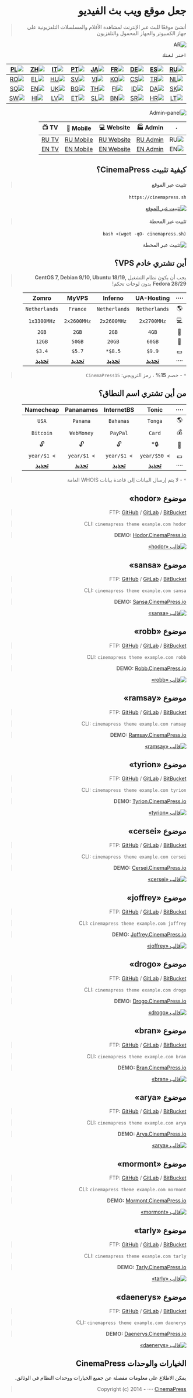 <div dir='rtl'>

# جعل موقع ويب بث الفيديو 

> أنشئ موقعًا للبث عبر الإنترنت لمشاهدة الأفلام والمسلسلات التلفزيونية على جهاز الكمبيوتر والجهاز المحمول والتلفزيون

![AR](https://raw.githubusercontent.com/CinemaPress/CinemaPress/master/themes/default/public/admin/images/min/locales/ar.svg?sanitize=true)

`اختر لغتك`

[![RU](https://raw.githubusercontent.com/CinemaPress/CinemaPress/master/themes/default/public/admin/images/min/locales/ru.svg?sanitize=true)](https://github.com/CinemaPress/CinemaPress/blob/master/doc/README.ru.md) | [![ES](https://raw.githubusercontent.com/CinemaPress/CinemaPress/master/themes/default/public/admin/images/min/locales/es.svg?sanitize=true)](https://github.com/CinemaPress/CinemaPress/blob/master/doc/README.es.md) | [![DE](https://raw.githubusercontent.com/CinemaPress/CinemaPress/master/themes/default/public/admin/images/min/locales/de.svg?sanitize=true)](https://github.com/CinemaPress/CinemaPress/blob/master/doc/README.de.md) | [![FR](https://raw.githubusercontent.com/CinemaPress/CinemaPress/master/themes/default/public/admin/images/min/locales/fr.svg?sanitize=true)](https://github.com/CinemaPress/CinemaPress/blob/master/doc/README.fr.md) | [![JA](https://raw.githubusercontent.com/CinemaPress/CinemaPress/master/themes/default/public/admin/images/min/locales/ja.svg?sanitize=true)](https://github.com/CinemaPress/CinemaPress/blob/master/doc/README.ja.md) | [![PT](https://raw.githubusercontent.com/CinemaPress/CinemaPress/master/themes/default/public/admin/images/min/locales/pt.svg?sanitize=true)](https://github.com/CinemaPress/CinemaPress/blob/master/doc/README.pt.md) | [![IT](https://raw.githubusercontent.com/CinemaPress/CinemaPress/master/themes/default/public/admin/images/min/locales/it.svg?sanitize=true)](https://github.com/CinemaPress/CinemaPress/blob/master/doc/README.it.md) | [![ZH](https://raw.githubusercontent.com/CinemaPress/CinemaPress/master/themes/default/public/admin/images/min/locales/zh.svg?sanitize=true)](https://github.com/CinemaPress/CinemaPress/blob/master/doc/README.zh.md) | [![PL](https://raw.githubusercontent.com/CinemaPress/CinemaPress/master/themes/default/public/admin/images/min/locales/pl.svg?sanitize=true)](https://github.com/CinemaPress/CinemaPress/blob/master/doc/README.pl.md)
:---: | :---: | :---: | :---: | :---: | :---: | :---: | :---: | :---:
[![NL](https://raw.githubusercontent.com/CinemaPress/CinemaPress/master/themes/default/public/admin/images/min/locales/nl.svg?sanitize=true)](https://github.com/CinemaPress/CinemaPress/blob/master/doc/README.nl.md) | [![TR](https://raw.githubusercontent.com/CinemaPress/CinemaPress/master/themes/default/public/admin/images/min/locales/tr.svg?sanitize=true)](https://github.com/CinemaPress/CinemaPress/blob/master/doc/README.tr.md) | [![CS](https://raw.githubusercontent.com/CinemaPress/CinemaPress/master/themes/default/public/admin/images/min/locales/cs.svg?sanitize=true)](https://github.com/CinemaPress/CinemaPress/blob/master/doc/README.cs.md) | [![KO](https://raw.githubusercontent.com/CinemaPress/CinemaPress/master/themes/default/public/admin/images/min/locales/ko.svg?sanitize=true)](https://github.com/CinemaPress/CinemaPress/blob/master/doc/README.ko.md) | [![VI](https://raw.githubusercontent.com/CinemaPress/CinemaPress/master/themes/default/public/admin/images/min/locales/vi.svg?sanitize=true)](https://github.com/CinemaPress/CinemaPress/blob/master/doc/README.vi.md) | [![SV](https://raw.githubusercontent.com/CinemaPress/CinemaPress/master/themes/default/public/admin/images/min/locales/sv.svg?sanitize=true)](https://github.com/CinemaPress/CinemaPress/blob/master/doc/README.sv.md) | [![HU](https://raw.githubusercontent.com/CinemaPress/CinemaPress/master/themes/default/public/admin/images/min/locales/hu.svg?sanitize=true)](https://github.com/CinemaPress/CinemaPress/blob/master/doc/README.hu.md) | [![EL](https://raw.githubusercontent.com/CinemaPress/CinemaPress/master/themes/default/public/admin/images/min/locales/el.svg?sanitize=true)](https://github.com/CinemaPress/CinemaPress/blob/master/doc/README.el.md) | [![RO](https://raw.githubusercontent.com/CinemaPress/CinemaPress/master/themes/default/public/admin/images/min/locales/ro.svg?sanitize=true)](https://github.com/CinemaPress/CinemaPress/blob/master/doc/README.ro.md)
[![SK](https://raw.githubusercontent.com/CinemaPress/CinemaPress/master/themes/default/public/admin/images/min/locales/sk.svg?sanitize=true)](https://github.com/CinemaPress/CinemaPress/blob/master/doc/README.sk.md) | [![DA](https://raw.githubusercontent.com/CinemaPress/CinemaPress/master/themes/default/public/admin/images/min/locales/da.svg?sanitize=true)](https://github.com/CinemaPress/CinemaPress/blob/master/doc/README.da.md) | [![ID](https://raw.githubusercontent.com/CinemaPress/CinemaPress/master/themes/default/public/admin/images/min/locales/id.svg?sanitize=true)](https://github.com/CinemaPress/CinemaPress/blob/master/doc/README.id.md) | [![FI](https://raw.githubusercontent.com/CinemaPress/CinemaPress/master/themes/default/public/admin/images/min/locales/fi.svg?sanitize=true)](https://github.com/CinemaPress/CinemaPress/blob/master/doc/README.fi.md) | [![TH](https://raw.githubusercontent.com/CinemaPress/CinemaPress/master/themes/default/public/admin/images/min/locales/th.svg?sanitize=true)](https://github.com/CinemaPress/CinemaPress/blob/master/doc/README.th.md) | [![BG](https://raw.githubusercontent.com/CinemaPress/CinemaPress/master/themes/default/public/admin/images/min/locales/bg.svg?sanitize=true)](https://github.com/CinemaPress/CinemaPress/blob/master/doc/README.bg.md) | [![UK](https://raw.githubusercontent.com/CinemaPress/CinemaPress/master/themes/default/public/admin/images/min/locales/uk.svg?sanitize=true)](https://github.com/CinemaPress/CinemaPress/blob/master/doc/README.uk.md) | [![EN](https://raw.githubusercontent.com/CinemaPress/CinemaPress/master/themes/default/public/admin/images/min/locales/en.svg?sanitize=true)](https://github.com/CinemaPress/CinemaPress/blob/master/doc/README.en.md) | [![SQ](https://raw.githubusercontent.com/CinemaPress/CinemaPress/master/themes/default/public/admin/images/min/locales/sq.svg?sanitize=true)](https://github.com/CinemaPress/CinemaPress/blob/master/doc/README.sq.md)
[![LT](https://raw.githubusercontent.com/CinemaPress/CinemaPress/master/themes/default/public/admin/images/min/locales/lt.svg?sanitize=true)](https://github.com/CinemaPress/CinemaPress/blob/master/doc/README.lt.md) | [![HR](https://raw.githubusercontent.com/CinemaPress/CinemaPress/master/themes/default/public/admin/images/min/locales/hr.svg?sanitize=true)](https://github.com/CinemaPress/CinemaPress/blob/master/doc/README.hr.md) | [![SR](https://raw.githubusercontent.com/CinemaPress/CinemaPress/master/themes/default/public/admin/images/min/locales/sr.svg?sanitize=true)](https://github.com/CinemaPress/CinemaPress/blob/master/doc/README.sr.md) | [![BN](https://raw.githubusercontent.com/CinemaPress/CinemaPress/master/themes/default/public/admin/images/min/locales/bn.svg?sanitize=true)](https://github.com/CinemaPress/CinemaPress/blob/master/doc/README.bn.md) | [![SL](https://raw.githubusercontent.com/CinemaPress/CinemaPress/master/themes/default/public/admin/images/min/locales/sl.svg?sanitize=true)](https://github.com/CinemaPress/CinemaPress/blob/master/doc/README.sl.md) | [![ET](https://raw.githubusercontent.com/CinemaPress/CinemaPress/master/themes/default/public/admin/images/min/locales/et.svg?sanitize=true)](https://github.com/CinemaPress/CinemaPress/blob/master/doc/README.et.md) | [![LV](https://raw.githubusercontent.com/CinemaPress/CinemaPress/master/themes/default/public/admin/images/min/locales/lv.svg?sanitize=true)](https://github.com/CinemaPress/CinemaPress/blob/master/doc/README.lv.md) | [![HI](https://raw.githubusercontent.com/CinemaPress/CinemaPress/master/themes/default/public/admin/images/min/locales/hi.svg?sanitize=true)](https://github.com/CinemaPress/CinemaPress/blob/master/doc/README.hi.md) | [![SW](https://raw.githubusercontent.com/CinemaPress/CinemaPress/master/themes/default/public/admin/images/min/locales/sw.svg?sanitize=true)](https://github.com/CinemaPress/CinemaPress/blob/master/doc/README.sw.md)

![Admin-panel](https://raw.githubusercontent.com/CinemaPress/CinemaPress/master/themes/default/public/admin/images/screenshot.png)

· | Admin :factory: | Website :computer: | Mobile :iphone: | TV :tv:
:---: | :---: | :---: | :---: | :---:
![RU](https://raw.githubusercontent.com/CinemaPress/CinemaPress/master/themes/default/public/admin/images/min/locales/ru.svg?sanitize=true)|[RU Admin](http://RU.CinemaPress.io/admin)|[RU Website](http://RU.CinemaPress.io)|[RU Mobile](http://RU.CinemaPress.io/mobile-version)|[RU TV](http://RU.CinemaPress.io/tv-version)
![EN](https://raw.githubusercontent.com/CinemaPress/CinemaPress/master/themes/default/public/admin/images/min/locales/en.svg?sanitize=true)|[EN Admin](http://EN.CinemaPress.io/admin)|[EN Website](http://EN.CinemaPress.io)|[EN Mobile](http://EN.CinemaPress.io/mobile-version)|[EN TV](http://EN.CinemaPress.io/tv-version)

## كيفية تثبيت CinemaPress؟ 

> ####  تثبيت عبر الموقع

`https://cinemapress.sh`

[![تثبيت عبر الموقع](https://raw.githubusercontent.com/CinemaPress/CinemaPress/master/themes/default/public/admin/images/min/web.png)](https://cinemapress.sh)

> #### تثبيت عبر المحطة

`bash <(wget -qO- cinemapress.sh)`

![تثبيت عبر المحطة](https://raw.githubusercontent.com/CinemaPress/CinemaPress/master/themes/default/public/admin/images/min/cli.png)

## أين تشتري خادم VPS؟

> يجب أن يكون نظام التشغيل **CentOS 7, Debian 9/10, Ubuntu 18/19, Fedora 28/29** بدون لوحات تحكم!

···· | UA-Hosting | Inferno | MyVPS | Zomro
:---: | :---: | :---: | :---: | :---:
:earth_americas: | `Netherlands` | `Netherlands` | `France` | `Netherlands`
:computer: | `2x2700MHz` | `2x2600MHz` | `2x2600MHz` | `1x3300MHz`
:rocket: | `4GB` | `2GB` | `2GB` | `2GB`
:floppy_disk: | `60GB` |  `20GB` | `50GB` | `12GB`
:dollar: | `$9.9` | `$8.5*` | `$5.7` | `$3.4`
···· | **[تحديد](https://cinemapress.io/ref/ua-hosting.html)** | **[تحديد](https://cinemapress.io/ref/inferno.html)** | **[تحديد](https://cinemapress.io/ref/myvps.html)** | **[تحديد](https://cinemapress.io/ref/zomro.html)**

> `*` - خصم **15%** ، رمز الترويجي: `CinemaPress15`

## من أين تشتري اسم النطاق؟

···· | Tonic | InternetBS | Pananames | Namecheap
:---: | :---: | :---: | :---: | :---:
:earth_americas: | `Tonga` | `Bahamas` | `Panama` | `USA`
:moneybag: | `Card` | `PayPal` | `WebMoney` | `Bitcoin`
:see_no_evil: | :lock:* | :unlock: | :unlock: | :unlock:
:dollar: | `> $50/year` | `> $1/year` | `> $1/year` | `> $1/year`
···· | **[تحديد](https://cinemapress.io/ref/tonic.html)** | **[تحديد](https://cinemapress.io/ref/internetbs.html)** | **[تحديد](https://cinemapress.io/ref/pananames.html)** | **[تحديد](https://cinemapress.io/ref/namecheap.html)**

> `*` - لا يتم إرسال البيانات إلى قاعدة بيانات WHOIS العامة

## موضوع «hodor»

> FTP: [GitHub](https://github.com/CinemaPress/Theme-Hodor/) / [GitLab](https://gitlab.com/CinemaPress/Theme-Hodor/) / [BitBucket](https://bitbucket.org/cinemapress/theme-hodor/)

> CLI: `cinemapress theme example.com hodor`

> **DEMO:** [Hodor.CinemaPress.io](https://Hodor.CinemaPress.io)

[![قالب «hodor»](https://raw.githubusercontent.com/CinemaPress/Theme-Hodor/master/screenshot.png)](https://Hodor.CinemaPress.io)

## موضوع «sansa»

> FTP: [GitHub](https://github.com/CinemaPress/Theme-Sansa/) / [GitLab](https://gitlab.com/CinemaPress/Theme-Sansa/) / [BitBucket](https://bitbucket.org/cinemapress/theme-sansa/)

> CLI: `cinemapress theme example.com sansa`

> **DEMO:** [Sansa.CinemaPress.io](https://Sansa.CinemaPress.io)

[![قالب «sansa»](https://raw.githubusercontent.com/CinemaPress/Theme-Sansa/master/screenshot.png)](https://Sansa.CinemaPress.io)

## موضوع «robb»

> FTP: [GitHub](https://github.com/CinemaPress/Theme-Robb/) / [GitLab](https://gitlab.com/CinemaPress/Theme-Robb/) / [BitBucket](https://bitbucket.org/cinemapress/theme-robb/)

> CLI: `cinemapress theme example.com robb`

> **DEMO:** [Robb.CinemaPress.io](https://Robb.CinemaPress.io)

[![قالب «robb»](https://raw.githubusercontent.com/CinemaPress/Theme-Robb/master/screenshot.png)](https://Robb.CinemaPress.io)

## موضوع «ramsay»

> FTP: [GitHub](https://github.com/CinemaPress/Theme-Ramsay/) / [GitLab](https://gitlab.com/CinemaPress/Theme-Ramsay/) / [BitBucket](https://bitbucket.org/cinemapress/theme-ramsay/)

> CLI: `cinemapress theme example.com ramsay`

> **DEMO:** [Ramsay.CinemaPress.io](https://Ramsay.CinemaPress.io)

[![قالب «ramsay»](https://raw.githubusercontent.com/CinemaPress/Theme-Ramsay/master/screenshot.png)](https://Ramsay.CinemaPress.io)

## موضوع «tyrion»

> FTP: [GitHub](https://github.com/CinemaPress/Theme-Tyrion/) / [GitLab](https://gitlab.com/CinemaPress/Theme-Tyrion/) / [BitBucket](https://bitbucket.org/cinemapress/theme-tyrion/)

> CLI: `cinemapress theme example.com tyrion`

> **DEMO:** [Tyrion.CinemaPress.io](https://Tyrion.CinemaPress.io)

[![قالب «tyrion»](https://raw.githubusercontent.com/CinemaPress/Theme-Tyrion/master/screenshot.png)](https://Tyrion.CinemaPress.io)

## موضوع «cersei»

> FTP: [GitHub](https://github.com/CinemaPress/Theme-Cersei/) / [GitLab](https://gitlab.com/CinemaPress/Theme-Cersei/) / [BitBucket](https://bitbucket.org/cinemapress/theme-cersei/)

> CLI: `cinemapress theme example.com cersei`

> **DEMO:** [Cersei.CinemaPress.io](https://Cersei.CinemaPress.io)

[![قالب «cersei»](https://raw.githubusercontent.com/CinemaPress/Theme-Cersei/master/screenshot.png)](https://Cersei.CinemaPress.io)

## موضوع «joffrey»

> FTP: [GitHub](https://github.com/CinemaPress/Theme-Joffrey/) / [GitLab](https://gitlab.com/CinemaPress/Theme-Joffrey/) / [BitBucket](https://bitbucket.org/cinemapress/theme-joffrey/)

> CLI: `cinemapress theme example.com joffrey`

> **DEMO:** [Joffrey.CinemaPress.io](https://Joffrey.CinemaPress.io)

[![قالب «joffrey»](https://raw.githubusercontent.com/CinemaPress/Theme-Joffrey/master/screenshot.png)](https://Joffrey.CinemaPress.io)

## موضوع «drogo»

> FTP: [GitHub](https://github.com/CinemaPress/Theme-Drogo/) / [GitLab](https://gitlab.com/CinemaPress/Theme-Drogo/) / [BitBucket](https://bitbucket.org/cinemapress/theme-drogo/)

> CLI: `cinemapress theme example.com drogo`

> **DEMO:** [Drogo.CinemaPress.io](https://Drogo.CinemaPress.io)

[![قالب «drogo»](https://raw.githubusercontent.com/CinemaPress/Theme-Drogo/master/screenshot.png)](https://Drogo.CinemaPress.io)

## موضوع «bran»

> FTP: [GitHub](https://github.com/CinemaPress/Theme-Bran/) / [GitLab](https://gitlab.com/CinemaPress/Theme-Bran/) / [BitBucket](https://bitbucket.org/cinemapress/theme-bran/)

> CLI: `cinemapress theme example.com bran`

> **DEMO:** [Bran.CinemaPress.io](https://Bran.CinemaPress.io)

[![قالب «bran»](https://raw.githubusercontent.com/CinemaPress/Theme-Bran/master/screenshot.png)](https://Bran.CinemaPress.io)

## موضوع «arya»

> FTP: [GitHub](https://github.com/CinemaPress/Theme-Arya/) / [GitLab](https://gitlab.com/CinemaPress/Theme-Arya/) / [BitBucket](https://bitbucket.org/cinemapress/theme-arya/)

> CLI: `cinemapress theme example.com arya`

> **DEMO:** [Arya.CinemaPress.io](https://Arya.CinemaPress.io)

[![قالب «arya»](https://raw.githubusercontent.com/CinemaPress/Theme-Arya/master/screenshot.png)](https://Arya.CinemaPress.io)

## موضوع «mormont»

> FTP: [GitHub](https://github.com/CinemaPress/Theme-Mormont/) / [GitLab](https://gitlab.com/CinemaPress/Theme-Mormont/) / [BitBucket](https://bitbucket.org/cinemapress/theme-mormont/)

> CLI: `cinemapress theme example.com mormont`

> **DEMO:** [Mormont.CinemaPress.io](https://Mormont.CinemaPress.io)

[![قالب «mormont»](https://raw.githubusercontent.com/CinemaPress/Theme-Mormont/master/screenshot.png)](https://Mormont.CinemaPress.io)

## موضوع «tarly»

> FTP: [GitHub](https://github.com/CinemaPress/Theme-Tarly/) / [GitLab](https://gitlab.com/CinemaPress/Theme-Tarly/) / [BitBucket](https://bitbucket.org/cinemapress/theme-tarly/)

> CLI: `cinemapress theme example.com tarly`

> **DEMO:** [Tarly.CinemaPress.io](https://Tarly.CinemaPress.io)

[![قالب «tarly»](https://raw.githubusercontent.com/CinemaPress/Theme-Tarly/master/screenshot.png)](https://Tarly.CinemaPress.io)

## موضوع «daenerys»

> FTP: [GitHub](https://github.com/CinemaPress/Theme-Daenerys/) / [GitLab](https://gitlab.com/CinemaPress/Theme-Daenerys/) / [BitBucket](https://bitbucket.org/cinemapress/theme-daenerys/)

> CLI: `cinemapress theme example.com daenerys` 

> **DEMO:** [Daenerys.CinemaPress.io](https://Daenerys.CinemaPress.io)

[![قالب «daenerys»](https://raw.githubusercontent.com/CinemaPress/Theme-Daenerys/master/screenshot.png)](https://Daenerys.CinemaPress.io)

## الخيارات والوحدات CinemaPress

يمكن الاطلاع على معلومات مفصلة عن جميع الخيارات ووحدات النظام في الوثائق.

> Copyright (c) 2014 - ···· [CinemaPress](https://cinemapress.io)

</div>